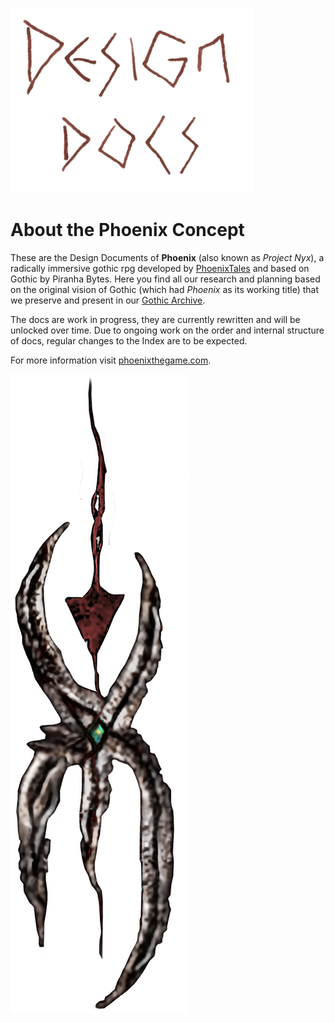 ![Phoenix' Design Docs](/_img/designdocs.png)

# About the Phoenix Concept

These are the Design Documents of **Phoenix** (also known as *Project Nyx*), a radically immersive gothic rpg developed by [PhoenixTales](https://phoenixtales.de) and based on Gothic by Piranha Bytes. Here you find all our research and planning based on the original vision of Gothic (which had *Phoenix* as its working title) that we preserve and present in our [Gothic Archive](https://gothicarchive.org). 

The docs are work in progress, they are currently rewritten and will be unlocked over time. Due to ongoing work on the order and internal structure of docs, regular changes to the Index are to be expected. 

For more information visit [phoenixthegame.com](https://phoenixthegame.com).

![Phoenix Sign](/_img/nyx_sign-low.png)